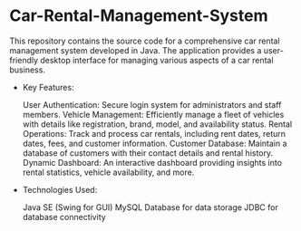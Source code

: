 # Car-Rental-Management-System
This repository contains the source code for a comprehensive car rental management system developed in Java. The application provides a user-friendly desktop interface for managing various aspects of a car rental business.

- Key Features:

   User Authentication: Secure login system for administrators and staff members.
   Vehicle Management: Efficiently manage a fleet of vehicles with details like registration, brand, model, and availability status.
   Rental Operations: Track and process car rentals, including rent dates, return dates, fees, and customer information.
   Customer Database: Maintain a database of customers with their contact details and rental history.
   Dynamic Dashboard: An interactive dashboard providing insights into rental statistics, vehicle availability, and more.

- Technologies Used:

   Java SE (Swing for GUI)
   MySQL Database for data storage
   JDBC for database connectivity
